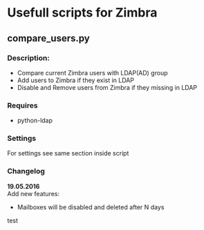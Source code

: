 # Usefull scripts for Zimbra

## compare_users.py
### Description:
 - Compare current Zimbra users with LDAP(AD) group
 - Add users to Zimbra if they exist in LDAP
 - Disable and Remove users from Zimbra if they missing in LDAP

### Requires
 - python-ldap

### Settings
For settings see same section inside script

### Changelog
**19.05.2016**  
Add new features:
  - Mailboxes will be disabled and deleted after N days

test
